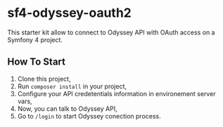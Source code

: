 # sf4-odyssey-oauth2

This starter kit allow to connect to Odyssey API with OAuth access on a Symfony 4 project.

## How To Start

1. Clone this project,
2. Run `composer install` in your project,
2. Configure your API credetentials information in environement server vars,
3. Now, you can talk to Odyssey API,
4. Go to `/login` to start Odyssey conection process.


